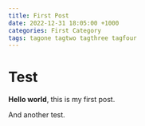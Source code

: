 ```yaml
---
title: First Post
date: 2022-12-31 18:05:00 +1000
categories: First Category
tags: tagone tagtwo tagthree tagfour
---
```


# Test

**Hello world**, this is my first post.

And another test.
